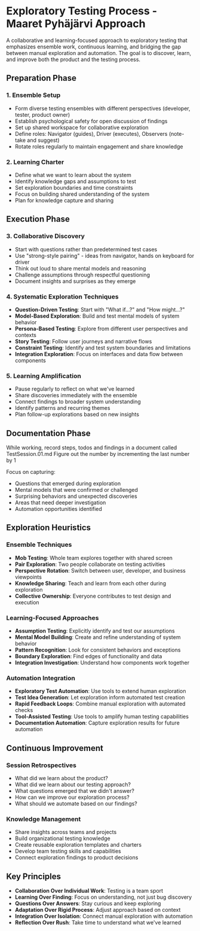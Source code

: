 # Exploratory Testing Process - Maaret Pyhäjärvi Approach

A collaborative and learning-focused approach to exploratory testing that emphasizes ensemble work, continuous learning, and bridging the gap between manual exploration and automation. The goal is to discover, learn, and improve both the product and the testing process.

## Preparation Phase

### 1. Ensemble Setup
- Form diverse testing ensembles with different perspectives (developer, tester, product owner)
- Establish psychological safety for open discussion of findings
- Set up shared workspace for collaborative exploration
- Define roles: Navigator (guides), Driver (executes), Observers (note-take and suggest)
- Rotate roles regularly to maintain engagement and share knowledge

### 2. Learning Charter
- Define what we want to learn about the system
- Identify knowledge gaps and assumptions to test
- Set exploration boundaries and time constraints
- Focus on building shared understanding of the system
- Plan for knowledge capture and sharing

## Execution Phase

### 3. Collaborative Discovery
- Start with questions rather than predetermined test cases
- Use "strong-style pairing" - ideas from navigator, hands on keyboard for driver
- Think out loud to share mental models and reasoning
- Challenge assumptions through respectful questioning
- Document insights and surprises as they emerge

### 4. Systematic Exploration Techniques
- **Question-Driven Testing**: Start with "What if...?" and "How might...?"
- **Model-Based Exploration**: Build and test mental models of system behavior
- **Persona-Based Testing**: Explore from different user perspectives and contexts
- **Story Testing**: Follow user journeys and narrative flows
- **Constraint Testing**: Identify and test system boundaries and limitations
- **Integration Exploration**: Focus on interfaces and data flow between components

### 5. Learning Amplification
- Pause regularly to reflect on what we've learned
- Share discoveries immediately with the ensemble
- Connect findings to broader system understanding
- Identify patterns and recurring themes
- Plan follow-up explorations based on new insights

## Documentation Phase

While working, record steps, todos and findings in a document called
TestSession.01.md
Figure out the number by incrementing the last number by 1

Focus on capturing:
- Questions that emerged during exploration
- Mental models that were confirmed or challenged
- Surprising behaviors and unexpected discoveries
- Areas that need deeper investigation
- Automation opportunities identified

## Exploration Heuristics

### Ensemble Techniques
- **Mob Testing**: Whole team explores together with shared screen
- **Pair Exploration**: Two people collaborate on testing activities
- **Perspective Rotation**: Switch between user, developer, and business viewpoints
- **Knowledge Sharing**: Teach and learn from each other during exploration
- **Collective Ownership**: Everyone contributes to test design and execution

### Learning-Focused Approaches
- **Assumption Testing**: Explicitly identify and test our assumptions
- **Mental Model Building**: Create and refine understanding of system behavior
- **Pattern Recognition**: Look for consistent behaviors and exceptions
- **Boundary Exploration**: Find edges of functionality and data
- **Integration Investigation**: Understand how components work together

### Automation Integration
- **Exploratory Test Automation**: Use tools to extend human exploration
- **Test Idea Generation**: Let exploration inform automated test creation
- **Rapid Feedback Loops**: Combine manual exploration with automated checks
- **Tool-Assisted Testing**: Use tools to amplify human testing capabilities
- **Documentation Automation**: Capture exploration results for future automation

## Continuous Improvement

### Session Retrospectives
- What did we learn about the product?
- What did we learn about our testing approach?
- What questions emerged that we didn't answer?
- How can we improve our exploration process?
- What should we automate based on our findings?

### Knowledge Management
- Share insights across teams and projects
- Build organizational testing knowledge
- Create reusable exploration templates and charters
- Develop team testing skills and capabilities
- Connect exploration findings to product decisions

## Key Principles

- **Collaboration Over Individual Work**: Testing is a team sport
- **Learning Over Finding**: Focus on understanding, not just bug discovery
- **Questions Over Answers**: Stay curious and keep exploring
- **Adaptation Over Rigid Process**: Adjust approach based on context
- **Integration Over Isolation**: Connect manual exploration with automation
- **Reflection Over Rush**: Take time to understand what we've learned
